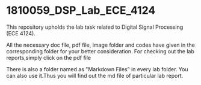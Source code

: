 # 1810059_DSP_Lab_ECE_4124
This repository upholds the lab task related to Digital Signal Processing (ECE 4124).

All the necessary doc file, pdf file, image folder and codes have given in the corresponding folder for your better consideration.
For checking out the lab reports,simply click on the pdf file

There is also a folder named as "Markdown Files" in every lab folder. You can also use it.Thus you will find out the md file of particular lab report.

